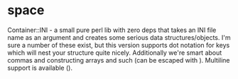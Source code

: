 space
=====

Container::INI - a small pure perl lib with zero deps that takes an INI file name as an argument and creates some serious data structures/objects.
                 I'm sure a number of these exist, but this version supports dot notation for keys which will nest your structure
		 quite nicely.  Additionally we're smart about commas and constructing arrays and such (can be escaped with \). Multiline support 
		 is available (\).

